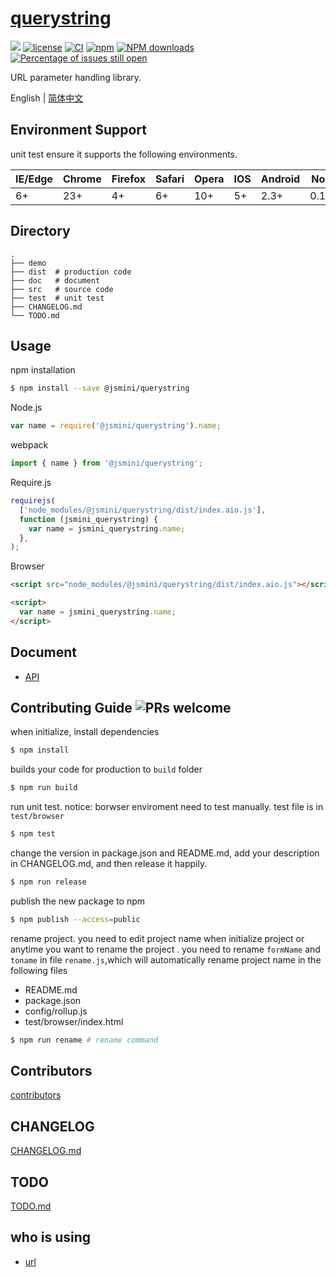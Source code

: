 # [querystring](https://github.com/jsmini/querystring)

[![](https://img.shields.io/badge/Powered%20by-jslib%20querystring-brightgreen.svg)](https://github.com/yanhaijing/jslib-querystring)
[![license](https://img.shields.io/badge/license-MIT-blue.svg)](https://github.com/jsmini/querystring/blob/master/LICENSE)
[![CI](https://github.com/jsmini/querystring/actions/workflows/ci.yml/badge.svg?branch=master)](https://github.com/jsmini/querystring/actions/workflows/ci.yml)
[![npm](https://img.shields.io/badge/npm-0.7.0-orange.svg)](https://www.npmjs.com/package/@jsmini/querystring)
[![NPM downloads](http://img.shields.io/npm/dm/@jsmini/querystring.svg?style=flat-square)](http://www.npmtrends.com/@jsmini/querystring)
[![Percentage of issues still open](http://isitmaintained.com/badge/open/jsmini/querystring.svg)](http://isitmaintained.com/project/jsmini/querystring 'Percentage of issues still open')

URL parameter handling library.

English | [简体中文](./README-zh_CN.md)

## Environment Support

unit test ensure it supports the following environments.

| IE/Edge | Chrome | Firefox | Safari | Opera | IOS | Android | Node  |
| ------- | ------ | ------- | ------ | ----- | --- | ------- | ----- |
| 6+      | 23+    | 4+      | 6+     | 10+   | 5+  | 2.3+    | 0.10+ |

## Directory

```
.
├── demo
├── dist  # production code
├── doc   # document
├── src   # source code
├── test  # unit test
├── CHANGELOG.md
└── TODO.md
```

## Usage

npm installation

```bash
$ npm install --save @jsmini/querystring
```

Node.js

```js
var name = require('@jsmini/querystring').name;
```

webpack

```js
import { name } from '@jsmini/querystring';
```

Require.js

```js
requirejs(
  ['node_modules/@jsmini/querystring/dist/index.aio.js'],
  function (jsmini_querystring) {
    var name = jsmini_querystring.name;
  },
);
```

Browser

```html
<script src="node_modules/@jsmini/querystring/dist/index.aio.js"></script>

<script>
  var name = jsmini_querystring.name;
</script>
```

## Document

- [API](https://github.com/jsmini/querystring/blob/master/doc/api.md)

## Contributing Guide ![PRs welcome](https://img.shields.io/badge/PRs-welcome-brightgreen.svg)

when initialize, install dependencies

```bash
$ npm install
```

builds your code for production to `build` folder

```bash
$ npm run build
```

run unit test. notice: borwser enviroment need to test manually. test file is in `test/browser`

```bash
$ npm test
```

change the version in package.json and README.md, add your description in CHANGELOG.md, and then release it happily.

```bash
$ npm run release
```

publish the new package to npm

```bash
$ npm publish --access=public
```

rename project. you need to edit project name when initialize project or anytime you want to rename the project . you need to rename `formName` and `toname` in file `rename.js`,which will automatically rename project name in the following files

- README.md
- package.json
- config/rollup.js
- test/browser/index.html

```bash
$ npm run rename # rename command
```

## Contributors

[contributors](https://github.com/jsmini/querystring/graphs/contributors)

## CHANGELOG

[CHANGELOG.md](https://github.com/jsmini/querystring/blob/master/CHANGELOG.md)

## TODO

[TODO.md](https://github.com/jsmini/querystring/blob/master/TODO.md)

## who is using

- [url](https://github.com/jsmini/url)
